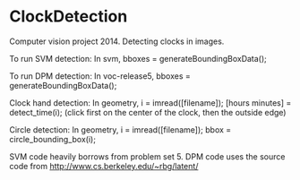 ClockDetection
==============

Computer vision project 2014. Detecting clocks in images.

To run SVM detection:
In svm,
bboxes = generateBoundingBoxData();

To run DPM detection:
In voc-release5,
bboxes = generateBoundingBoxData();

Clock hand detection:
In geometry,
i = imread([filename]);
[hours minutes] = detect_time(i);
(click first on the center of the clock, then the outside edge)

Circle detection:
In geometry,
i = imread([filename]);
bbox = circle\_bounding\_box(i);

SVM code heavily borrows from problem set 5.
DPM code uses the source code from http://www.cs.berkeley.edu/~rbg/latent/
